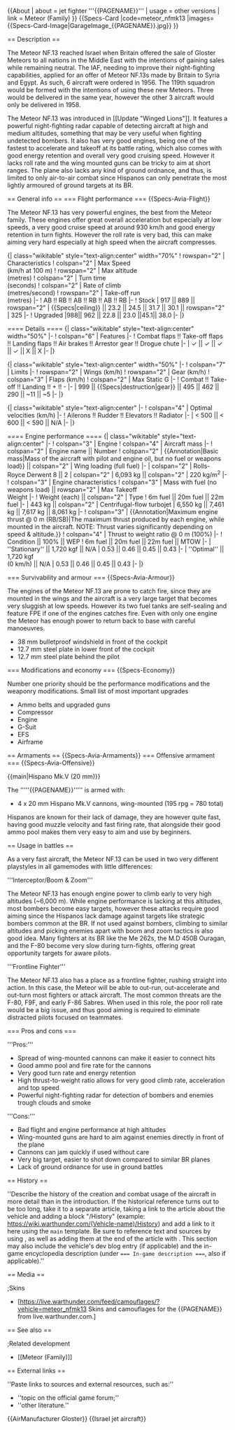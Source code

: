 {{About
| about = jet fighter '''{{PAGENAME}}'''
| usage = other versions
| link = Meteor (Family)
}}
{{Specs-Card
|code=meteor_nfmk13
|images={{Specs-Card-Image|GarageImage_{{PAGENAME}}.jpg}}
}}

== Description ==
<!-- ''In the description, the first part should be about the history of and the creation and combat usage of the aircraft, as well as its key features. In the second part, tell the reader about the aircraft in the game. Insert a screenshot of the vehicle, so that if the novice player does not remember the vehicle by name, he will immediately understand what kind of vehicle the article is talking about.'' -->
The Meteor NF.13 reached Israel when Britain offered the sale of Gloster Meteors to all nations in the Middle East with the intentions of gaining sales while remaining neutral. The IAF, needing to improve their night-fighting capabilities, applied for an offer of Meteor NF.13s made by Britain to Syria and Egypt. As such, 6 aircraft were ordered in 1956. The 119th squadron would be formed with the intentions of using these new Meteors. Three would be delivered in the same year, however the other 3 aircraft would only be delivered in 1958.

The Meteor NF.13 was introduced in [[Update "Winged Lions"]]. It features a powerful night-fighting radar capable of detecting aircraft at high and medium altitudes, something that may be very useful when fighting undetected bombers. It also has very good engines, being one of the fastest to accelerate and takeoff at its battle rating, which also comes with good energy retention and overall very good cruising speed. However it lacks roll rate and the wing mounted guns can be tricky to aim at short ranges. The plane also lacks any kind of ground ordnance, and thus, is limited to only air-to-air combat since Hispanos can only penetrate the most lightly armoured of ground targets at its BR.

== General info ==
=== Flight performance ===
{{Specs-Avia-Flight}}
<!-- ''Describe how the aircraft behaves in the air. Speed, manoeuvrability, acceleration and allowable loads - these are the most important characteristics of the vehicle.'' -->
The Meteor NF.13 has very powerful engines, the best from the Meteor family. These engines offer great overall acceleration but especially at low speeds, a very good cruise speed at around 930 km/h and good energy retention in turn fights. However the roll rate is very bad, this can make aiming very hard especially at high speed when the aircraft compresses.

{| class="wikitable" style="text-align:center" width="70%"
! rowspan="2" | Characteristics
! colspan="2" | Max Speed<br>(km/h at 100 m)
! rowspan="2" | Max altitude<br>(metres)
! colspan="2" | Turn time<br>(seconds)
! colspan="2" | Rate of climb<br>(metres/second)
! rowspan="2" | Take-off run<br>(metres)
|-
! AB !! RB !! AB !! RB !! AB !! RB
|-
! Stock
| 917 || 889 || rowspan="2" | {{Specs|ceiling}} || 23.2 || 24.5 || 31.7 || 30.1 || rowspan="2" | 325
|-
! Upgraded
|988|| 962 || 22.8 || 23.0 ||45.1|| 38.0
|-
|}

==== Details ====
{| class="wikitable" style="text-align:center" width="50%"
|-
! colspan="6" | Features
|-
! Combat flaps !! Take-off flaps !! Landing flaps !! Air brakes !! Arrestor gear !! Drogue chute
|-
| ✓ || ✓ || ✓ || ✓ || X || X     <!-- ✓ -->
|-
|}

{| class="wikitable" style="text-align:center" width="50%"
|-
! colspan="7" | Limits
|-
! rowspan="2" | Wings (km/h)
! rowspan="2" | Gear (km/h)
! colspan="3" | Flaps (km/h)
! colspan="2" | Max Static G
|-
! Combat !! Take-off !! Landing !! + !! -
|-
| 999 <!-- {{Specs|destruction|body}} --> || {{Specs|destruction|gear}} || 495 || 462 || 290 || ~11 || ~5
|-
|}

{| class="wikitable" style="text-align:center"
|-
! colspan="4" | Optimal velocities (km/h)
|-
! Ailerons !! Rudder !! Elevators !! Radiator
|-
| < 500 || < 600 || < 590 || N/A
|-
|}

==== Engine performance ====
{| class="wikitable" style="text-align:center"
|-
! colspan="3" | Engine
! colspan="4" | Aircraft mass
|-
! colspan="2" | Engine name || Number
! colspan="2" | {{Annotation|Basic mass|Mass of the aircraft with pilot and engine oil, but no fuel or weapons load}} || colspan="2" | Wing loading (full fuel)
|-
| colspan="2" | Rolls-Royce Derwent 8 || 2
| colspan="2" | 6,093 kg || colspan="2" | 220 kg/m<sup>2</sup>
|-
! colspan="3" | Engine characteristics
! colspan="3" | Mass with fuel (no weapons load) || rowspan="2" | Max Takeoff<br>Weight
|-
! Weight (each) || colspan="2" | Type
! 6m fuel || 20m fuel || 22m fuel
|-
| 443 kg || colspan="2" | Centrifugal-flow turbojet
| 6,550 kg || 7,461 kg || 7,617 kg || 8,061 kg
|-
! colspan="3" | {{Annotation|Maximum engine thrust @ 0 m (RB/SB)|The maximum thrust produced by each engine, while mounted in the aircraft. NOTE: Thrust varies significantly depending on speed & altitude.}}
! colspan="4" | Thrust to weight ratio @ 0 m (100%)
|-
! Condition || 100% || WEP
! 6m fuel || 20m fuel || 22m fuel || MTOW
|-
| ''Stationary'' || 1,720 kgf || N/A
| 0.53 || 0.46 || 0.45 || 0.43
|-
| ''Optimal'' || 1,720 kgf<br>(0 km/h) || N/A
| 0.53 || 0.46 || 0.45 || 0.43
|-
|}

=== Survivability and armour ===
{{Specs-Avia-Armour}}
<!-- ''Examine the survivability of the aircraft. Note how vulnerable the structure is and how secure the pilot is, whether the fuel tanks are armoured, etc. Describe the armour, if there is any, and also mention the vulnerability of other critical aircraft systems.'' -->
The engines of the Meteor NF.13 are prone to catch fire, since they are mounted in the wings and the aircraft is a very large target that becomes very sluggish at low speeds. However its two fuel tanks are self-sealing and feature FPE if one of the engines catches fire. Even with only one engine the Meteor has enough power to return back to base with careful manoeuvres.

* 38 mm bulletproof windshield in front of the cockpit
* 12.7 mm steel plate in lower front of the cockpit
* 12.7 mm steel plate behind the pilot

=== Modifications and economy ===
{{Specs-Economy}}

Number one priority should be the performance modifications and the weaponry modifications. Small list of most important upgrades

* Ammo belts and upgraded guns
* Compressor
* Engine
* G-Suit
* EFS
* Airframe

== Armaments ==
{{Specs-Avia-Armaments}}
=== Offensive armament ===
{{Specs-Avia-Offensive}}
<!-- ''Describe the offensive armament of the aircraft, if any. Describe how effective the cannons and machine guns are in a battle, and also what belts or drums are better to use. If there is no offensive weaponry, delete this subsection.'' -->
{{main|Hispano Mk.V (20 mm)}}

The '''''{{PAGENAME}}''''' is armed with:

* 4 x 20 mm Hispano Mk.V cannons, wing-mounted (195 rpg = 780 total)

Hispanos are known for their lack of damage, they are however quite fast, having good muzzle velocity and fast firing rate, that alongside their good ammo pool makes them very easy to aim and use by beginners.

== Usage in battles ==
<!-- ''Describe the tactics of playing in the aircraft, the features of using aircraft in a team and advice on tactics. Refrain from creating a "guide" - do not impose a single point of view, but instead, give the reader food for thought. Examine the most dangerous enemies and give recommendations on fighting them. If necessary, note the specifics of the game in different modes (AB, RB, SB).'' -->
As a very fast aircraft, the Meteor NF.13 can be used in two very different playstyles in all gamemodes with little differences:

'''Interceptor/Boom & Zoom'''

The Meteor NF.13 has enough engine power to climb early to very high altitudes (~6,000 m). While engine performance is lacking at this altitudes, most bombers become easy targets, however these attacks require good aiming since the Hispanos lack damage against targets like strategic bombers common at the BR. If not used against bombers, climbing to similar altitudes and picking enemies apart with boom and zoom tactics is also good idea. Many fighters at its BR like the Me 262s, the M.D 450B Ouragan, and the F-80 become very slow during turn-fights, offering great opportunity targets for aware pilots.

'''Frontline Fighter'''

The Meteor NF.13 also has a place as a frontline fighter, rushing straight into action. In this case, the Meteor will be able to out-run, out-accelerate and out-turn most fighters or attack aircraft. The most common threats are the F-80, F9F, and early F-86 Sabres. When used in this role, the poor roll rate would be a big issue, and thus good aiming is required to eliminate distracted pilots focused on teammates.

=== Pros and cons ===
<!-- ''Summarise and briefly evaluate the vehicle in terms of its characteristics and combat effectiveness. Mark its pros and cons in the bulleted list. Try not to use more than 6 points for each of the characteristics. Avoid using categorical definitions such as "bad", "good" and the like - use substitutions with softer forms such as "inadequate" and "effective".'' -->

'''Pros:'''

* Spread of wing-mounted cannons can make it easier to connect hits
* Good ammo pool and fire rate for the cannons
* Very good turn rate and energy retention
* High thrust-to-weight ratio allows for very good climb rate, acceleration and top speed
* Powerful night-fighting radar for detection of bombers and enemies trough clouds and smoke

'''Cons:'''

* Bad flight and engine performance at high altitudes
* Wing-mounted guns are hard to aim against enemies directly in front of the plane
* Cannons can jam quickly if used without care
* Very big target, easier to shot down compared to similar BR planes
* Lack of ground ordnance for use in ground battles

== History ==
<!-- ''Describe the history of the creation and combat usage of the aircraft in more detail than in the introduction. If the historical reference turns out to be too long, take it to a separate article, taking a link to the article about the vehicle and adding a block "/History" (example: <nowiki>https://wiki.warthunder.com/(Vehicle-name)/History</nowiki>) and add a link to it here using the <code>main</code> template. Be sure to reference text and sources by using <code><nowiki><ref></ref></nowiki></code>, as well as adding them at the end of the article with <code><nowiki><references /></nowiki></code>. This section may also include the vehicle's dev blog entry (if applicable) and the in-game encyclopedia description (under <code><nowiki>=== In-game description ===</nowiki></code>, also if applicable).'' -->
''Describe the history of the creation and combat usage of the aircraft in more detail than in the introduction. If the historical reference turns out to be too long, take it to a separate article, taking a link to the article about the vehicle and adding a block "/History" (example: <nowiki>https://wiki.warthunder.com/(Vehicle-name)/History</nowiki>) and add a link to it here using the <code>main</code> template. Be sure to reference text and sources by using <code><nowiki><ref></ref></nowiki></code>, as well as adding them at the end of the article with <code><nowiki><references /></nowiki></code>. This section may also include the vehicle's dev blog entry (if applicable) and the in-game encyclopedia description (under <code><nowiki>=== In-game description ===</nowiki></code>, also if applicable).''

== Media ==
<!-- ''Excellent additions to the article would be video guides, screenshots from the game, and photos.'' -->

;Skins

* [https://live.warthunder.com/feed/camouflages/?vehicle=meteor_nfmk13 Skins and camouflages for the {{PAGENAME}} from live.warthunder.com.]

== See also ==
<!-- ''Links to the articles on the War Thunder Wiki that you think will be useful for the reader, for example:''
* ''reference to the series of the aircraft;''
* ''links to approximate analogues of other nations and research trees.'' -->

;Related development

* [[Meteor (Family)]]

== External links ==
<!-- ''Paste links to sources and external resources, such as:''
* ''topic on the official game forum;''
* ''other literature.'' -->
''Paste links to sources and external resources, such as:''

* ''topic on the official game forum;''
* ''other literature.''

{{AirManufacturer Gloster}}
{{Israel jet aircraft}}